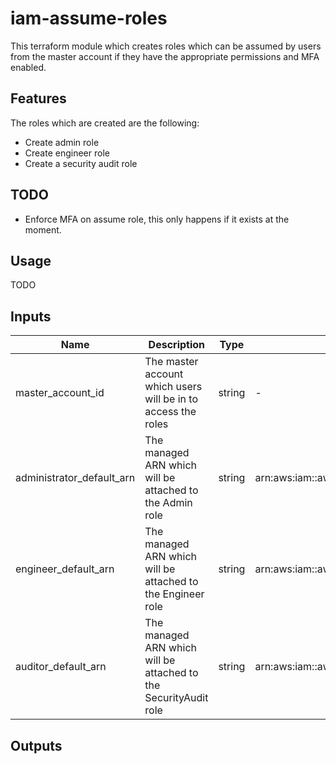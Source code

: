 # iam-assume-roles

This terraform module which creates roles which can be assumed by users from the master account if they have the appropriate permissions and MFA enabled.

## Features
The roles which are created are the following:
- Create admin role
- Create engineer role
- Create a security audit role

## TODO
- Enforce MFA on assume role, this only happens if it exists at the moment.

## Usage
TODO

## Inputs
Name | Description | Type | Default | Required
---- | ----------- | ---- | ------- | --------
master_account_id | The master account which users will be in to access the roles | string | - | yes
administrator_default_arn | The managed ARN which will be attached to the Admin role | string | arn:aws:iam::aws:policy/AdministratorAccess | no
engineer_default_arn | The managed ARN which will be attached to the Engineer role | string | arn:aws:iam::aws:policy/PowerUserAccess | no
auditor_default_arn | The managed ARN which will be attached to the SecurityAudit role | string | arn:aws:iam::aws:policy/SecurityAudit | no

## Outputs
